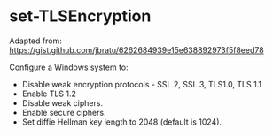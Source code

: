 # set-TLSEncryption
Adapted from: https://gist.github.com/jbratu/6262684939e15e638892973f5f8eed78

Configure a Windows system to:
* Disable weak encryption protocols - SSL 2, SSL 3, TLS1.0, TLS 1.1 
* Enable TLS 1.2
* Disable weak ciphers.
* Enable secure ciphers.
* Set diffie Hellman key length to 2048 (default is 1024).

